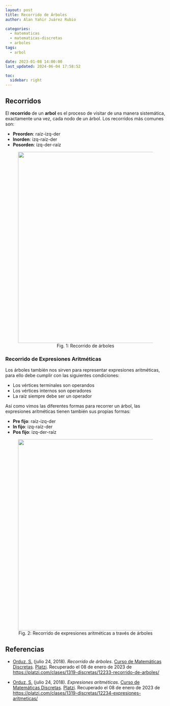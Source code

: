 ```yaml
---
layout: post
title: Recorrido de Árboles
author: Alan Yahir Juárez Rubio

categories:
  - matematicas
  - matematicas-discretas
  - arboles
tags:
  - arbol

date: 2023-01-08 14:00:00
last_updated: 2024-06-04 17:58:52

toc:
  sidebar: right
---
```


## Recorridos

El **recorrido** de un **arbol** es el proceso de visitar de una manera
sistemática, exactamente una vez, cada nodo de un árbol. Los recorridos más
comunes son:

- **Preorden**: raíz-izq-der
- **Inorden**: izq-raíz-der
- **Posorden**: izq-der-raíz

<div align="center">
  <figure>
    <img
      src="https://media.geeksforgeeks.org/wp-content/uploads/20230623123129/traversal.png"
      width="600px"
    >
    <figcaption>Fig. 1: Recorrido de árboles</figcaption>
  </figure>
</div>

### Recorrido de Expresiones Aritméticas

Los árboles también nos sirven para representar expresiones aritméticas, para
ello debe cumplir con las siguientes condiciones:

- Los vértices terminales son operandos
- Los vértices internos son operadores
- La raíz siempre debe ser un operador

Así como vimos las diferentes formas para recorrer un árbol, las expresiones
aritméticas tienen también sus propias formas:

- **Pre fijo**: raíz-izq-der
- **In fijo**: izq-raíz-der
- **Pos fijo**: izq-der-raíz

<div align="center">
  <figure>
    <img
      src="https://i.ibb.co/kxdsKDt/expr-arth-to-tree-tranversal-02-03-2020-21-04.jpg"
      width="600px"
    >
    <figcaption>
      Fig. 2: Recorrido de expresiones aritméticas a través de árboles
    </figcaption>
  </figure>
</div>

<div style="page-break-after: always;"></div>

## Referencias

- [Orduz, S.](https://platzi.com/profesores/sergio-orduz-240/)
  (julio 24, 2018).
  _Recorrido de árboles_.
  [Curso de Matemáticas Discretas](https://platzi.com/cursos/discretas/).
  [Platzi](https://platzi.com/).
  Recuperado el 08 de enero de 2023 de
  <https://platzi.com/clases/1319-discretas/12233-recorrido-de-arboles/>

- [Orduz, S.](https://platzi.com/profesores/sergio-orduz-240/)
  (julio 24, 2018).
  _Expresiones aritméticas_.
  [Curso de Matemáticas Discretas](https://platzi.com/cursos/discretas/).
  [Platzi](https://platzi.com/).
  Recuperado el 08 de enero de 2023 de
  <https://platzi.com/clases/1319-discretas/12234-expresiones-aritmeticas/>
